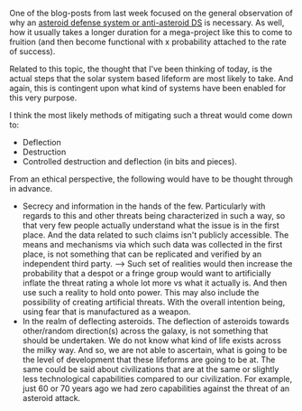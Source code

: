 One of the blog-posts from last week focused on the general observation of why an [asteroid defense system or anti-asteroid DS](https://stellardreams.github.io/Asteroid-Defense-System/) is necessary. As well, how it usually takes a longer duration for a mega-project like this to come to fruition (and then become functional with x probability attached to the rate of success).

Related to this topic, the thought that I've been thinking of today, is the actual steps that the solar system based lifeform are most likely to take. And again, this is contingent upon what kind of systems have been enabled for this very purpose. 

I think the most likely methods of mitigating such a threat would come down to:
* Deflection
* Destruction
* Controlled destruction and deflection (in bits and pieces).

From an ethical perspective, the following would have to be thought through in advance. 

* Secrecy and information in the hands of the few. Particularly with regards to this and other threats being characterized in such a way, so that very few people actually understand what the issue is in the first place. And the data related to such claims isn't publicly accessible. The means and mechanisms via which such data was collected in the first place, is not something that can be replicated and verified by an independent third party. --> Such set of realities would then increase the probability that a despot or a fringe group would want to artificially inflate the threat rating a whole lot more vs what it actually is. And then use such a reality to hold onto power. This may also include the possibility of creating artificial threats. With the overall intention being, using fear that is manufactured as a weapon. 
* In the realm of deflecting asteroids. The deflection of asteroids towards other/random direction(s) across the galaxy, is not something that should be undertaken. We do not know what kind of life exists across the milky way. And so, we are not able to ascertain, what is going to be the level of development that these lifeforms are going to be at. The same could be said about civilizations that are at the same or slightly less technological capabilities compared to our civilization. For example, just 60 or 70 years ago we had zero capabilities against the threat of an asteroid attack. 

